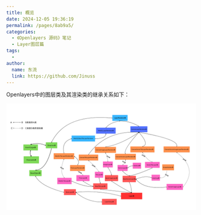 ```yaml
---
title: 概览
date: 2024-12-05 19:36:19
permalink: /pages/8ab9a5/
categories:
  - 《Openlayers 源码》笔记
  - Layer图层篇
tags:
  - 
author: 
  name: 东流
  link: https://github.com/Jinuss
---
```

Openlayers中的图层类及其渲染类的继承关系如下：

<img src="../../Demo/image/Openlayers图层类继承关系.png"/>

